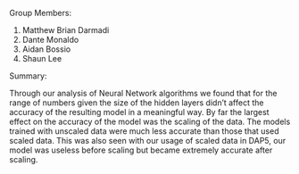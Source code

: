 Group Members:
1. Matthew Brian Darmadi
2. Dante Monaldo
3. Aidan Bossio
4. Shaun Lee

Summary: 

Through our analysis of Neural Network algorithms we found that for the range of numbers given the size of the hidden layers didn’t affect the accuracy of the resulting model in a meaningful way. By far the largest effect on the accuracy of the model was the scaling of the data. The models trained with unscaled data were much less accurate than those that used scaled data. This was also seen with our usage of scaled data in DAP5, our model was useless before scaling but became extremely accurate after scaling.
